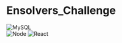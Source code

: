 # Ensolvers_Challenge

![MySQL](https://img.shields.io/badge/-Django-008000?logo=django&logoColor=white&logoWidth=30&logoHeigth=40&style=for-the-badge)</br>
![Node](https://img.shields.io/badge/-JavaScript-ffd200?logo=javascript&logoColor=white&logoWidth=30&logoHeigth=40&style=for-the-badge)
![React](https://img.shields.io/badge/-ReactJs-61DAFB?logo=react&logoColor=white&logoWidth=30&logoHeigth=40&style=for-the-badge)</br>

  

